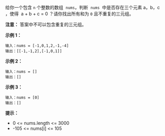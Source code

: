 给你一个包含 `n` 个整数的数组  `nums`，判断  `nums`  中是否存在三个元素 a，b，c ，使得  a + b + c = 0 ？请你找出所有和为 `0` 且不重复的三元组。

**注意：** 答案中不可以包含重复的三元组。



**示例 1：**

```
输入：nums = [-1,0,1,2,-1,-4]
输出：[[-1,-1,2],[-1,0,1]]
```

**示例 2：**

```
输入：nums = []
输出：[]
```

**示例 3：**

```
输入：nums = [0]
输出：[]
```

**提示：**

-   0 <= nums.length <= 3000
-   -105 <= nums[i] <= 105

